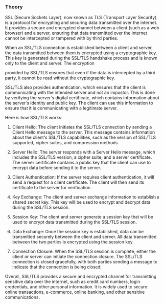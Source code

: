 ### Theory

SSL (Secure Sockets Layer), now known as TLS (Transport Layer Security), is a protocol for encrypting and securing data transmitted over the internet. It provides a secure and encrypted channel between a client (such as a web browser) and a server, ensuring that data transmitted over the internet cannot be intercepted or tampered with by third parties.

When an SSL/TLS connection is established between a client and server, the data transmitted between them is encrypted using a cryptographic key. This key is generated during the SSL/TLS handshake process and is known only to the client and server. The encryption

provided by SSL/TLS ensures that even if the data is intercepted by a third party, it cannot be read without the cryptographic key.

SSL/TLS also provides authentication, which ensures that the client is communicating with the intended server and not an impostor. This is done by verifying the server's digital certificate, which contains information about the server's identity and public key. The client can use this information to ensure that it is communicating with a legitimate server.

Here is how SSL/TLS works:

1. Client Hello: The client initiates the SSL/TLS connection by sending a Client Hello message to the server. This message contains information about the client's SSL/TLS capabilities, such as the version of SSL/TLS supported, cipher suites, and compression methods.

2. Server Hello: The server responds with a Server Hello message, which includes the SSL/TLS version, a cipher suite, and a server certificate. The server certificate contains a public key that the client can use to encrypt data before sending it to the server.

3. Client Authentication: If the server requires client authentication, it will send a request for a client certificate. The client will then send its certificate to the server for verification.

4. Key Exchange: The client and server exchange information to establish a shared secret key. This key will be used to encrypt and decrypt data during the SSL/TLS session.

5. Session Key: The client and server generate a session key that will be used to encrypt data transmitted during the SSL/TLS session.

6. Data Exchange: Once the session key is established, data can be transmitted securely between the client and server. All data transmitted between the two parties is encrypted using the session key.

7. Connection Closure: When the SSL/TLS session is complete, either the client or server can initiate the connection closure. The SSL/TLS connection is closed gracefully, with both parties sending a message to indicate that the connection is being closed.

Overall, SSL/TLS provides a secure and encrypted channel for transmitting sensitive data over the internet, such as credit card numbers, login credentials, and other personal information. It is widely used to secure online transactions, e-commerce, online banking, and other sensitive communications.